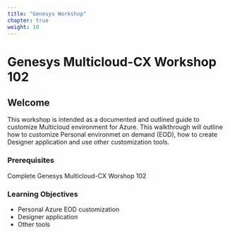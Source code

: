 ```yaml
---
title: "Genesys Workshop"
chapter: true
weight: 10
---
```


# Genesys Multicloud-CX Workshop 102

## Welcome

This workshop is intended as a documented and outlined guide to customize Multicloud environment for Azure. This walkthrough will outline how to customize Personal environmet on demand (EOD), how to create Designer application and use other customization tools. 
### Prerequisites

Complete Genesys Multicloud-CX Worshop 102


### Learning Objectives
-	Personal Azure EOD customization
-	Designer application
-	Other tools
